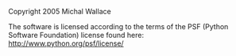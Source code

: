 Copyright 2005 Michal Wallace

The software is licensed according to the terms of the PSF (Python Software Foundation) license found here: http://www.python.org/psf/license/